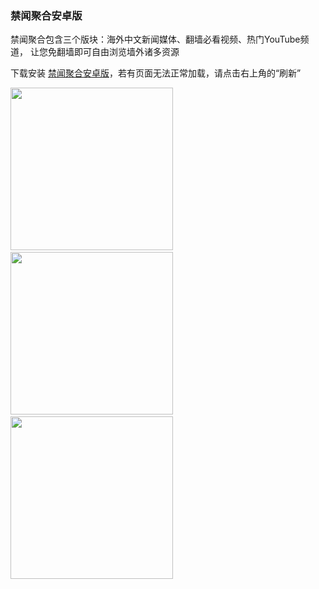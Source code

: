 ### 禁闻聚合安卓版

禁闻聚合包含三个版块：海外中文新闻媒体、翻墙必看视频、热门YouTube频道， 让您免翻墙即可自由浏览墙外诸多资源

下载安装 [禁闻聚合安卓版](https://raw.githubusercontent.com/gfw-breaker/bn-android/master/resource/banned-news.apk)，若有页面无法正常加载，请点击右上角的“刷新”

<img src="https://raw.githubusercontent.com/gfw-breaker/bn-android/master/resource/01.png" width="260px"/> &nbsp; 
<img src="https://raw.githubusercontent.com/gfw-breaker/bn-android/master/resource/02.png" width="260px"/> &nbsp; 
<img src="https://raw.githubusercontent.com/gfw-breaker/bn-android/master/resource/03.png" width="260px"/>
